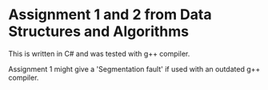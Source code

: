 # Assignment 1 and 2 from Data Structures and Algorithms
This is written in C# and was tested with g++ compiler.

Assignment 1 might give a 'Segmentation fault' if used with an outdated g++ compiler.
